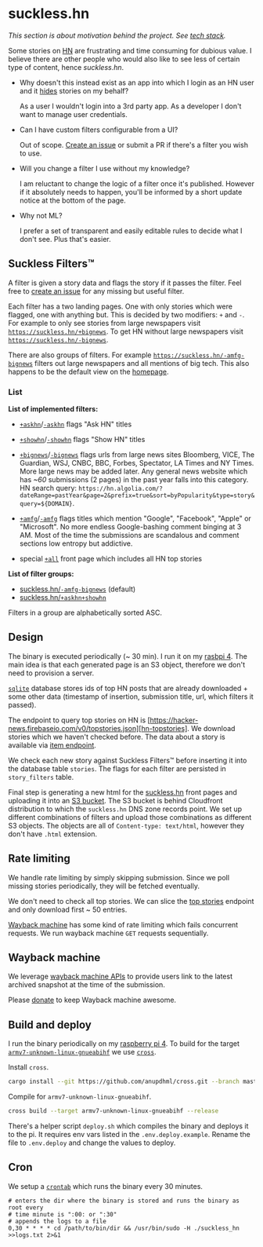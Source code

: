 # suckless.hn
*This section is about motivation behind the project. See [tech stack](#design).*

Some stories on [HN][hn] are frustrating and time consuming for dubious value. I believe there are other people who would also like to see less of certain type of content, hence *suckless.hn*.

* Why doesn't this instead exist as an app into which I login as an HN user and it [hides][hn-hide-story] stories on my behalf?

    As a user I wouldn't login into a 3rd party app. As a developer I don't want to manage user credentials.

* Can I have custom filters configurable from a UI?

    Out of scope. [Create an issue][create-issue] or submit a PR if there's a filter you wish to use.

* Will you change a filter I use without my knowledge?

    I am reluctant to change the logic of a filter once it's published. However if it absolutely needs to happen, you'll be informed by a short update notice at the bottom of the page.

* Why not ML?

    I prefer a set of transparent and easily editable rules to decide what I don't see. Plus that's easier.

## Suckless Filters™
A filter is given a story data and flags the story if it passes the filter. Feel free to [create an issue][create-issue] for any missing but useful filter.

Each filter has a two landing pages. One with only stories which were flagged, one with anything but. This is decided by two modifiers: `+` and `-`. For example to only see stories from large newspapers visit [`https://suckless.hn/+bignews`](https://suckless.hn/+bignews). To get HN without large newspapers visit [`https://suckless.hn/-bignews`](https://suckless.hn/-bignews).

There are also groups of filters. For example [`https://suckless.hn/-amfg-bignews`](https://suckless.hn/-amfg-bignews) filters out large newspapers and all mentions of big tech. This also happens to be the default view on the [homepage][homepage].

### List
**List of implemented filters:**
* [`+askhn`](https://suckless.hn/+askhn)/[`-askhn`](https://suckless.hn/-askhn) flags "Ask HN" titles

* [`+showhn`](https://suckless.hn/+showhn)/[`-showhn`](https://suckless.hn/-showhn) flags "Show HN" titles

* [`+bignews`](https://suckless.hn/+bignews)/[`-bignews`](https://suckless.hn/-bignews) flags urls from large news sites Bloomberg, VICE, The Guardian, WSJ, CNBC, BBC, Forbes, Spectator, LA Times and NY Times. More large news may be added later. Any general news website which has *~60* submissions (2 pages) in the past year falls into this category. HN search query: `https://hn.algolia.com/?dateRange=pastYear&page=2&prefix=true&sort=byPopularity&type=story&query=${DOMAIN}`.

* [`+amfg`](https://suckless.hn/+amfg)/[`-amfg`](https://suckless.hn/-amfg) flags titles which mention "Google", "Facebook", "Apple" or "Microsoft". No more endless Google-bashing comment binging at 3 AM. Most of the time the submissions are scandalous and comment sections low entropy but addictive.

* special [`+all`](https://suckless.hn/+all) front page which includes all HN top stories

**List of filter groups:**
* [suckless.hn/`-amfg-bignews`](https://suckless.hn/-amfg-bignews) (default)
* [suckless.hn/`+askhn+showhn`](https://suckless.hn/+askhn+showhn)

Filters in a group are alphabetically sorted ASC.

## Design
The binary is executed periodically (~ 30 min). I run it on my [rasbpi 4][pi-4]. The main idea is that each generated page is an S3 object, therefore we don't need to provision a server.

[`sqlite`][sqlite] database stores ids of top HN posts that are already downloaded + some other data (timestamp of insertion, submission title, url, which filters it passed).

The endpoint to query top stories on HN is [https://hacker-news.firebaseio.com/v0/topstories.json][hn-topstories]. We download stories which we haven't checked before. The data about a story is available via [item endpoint][hn-item].

We check each new story against Suckless Filters™ before inserting it into the database table `stories`. The flags for each filter are persisted in `story_filters` table.

Final step is generating a new html for the [suckless.hn][suckless-hn] front pages and uploading it into an [S3 bucket][s3-upload]. The S3 bucket is behind Cloudfront distribution to which the `suckless.hn` DNS zone records point. We set up different combinations of filters and upload those combinations as different S3 objects. The objects are all of `Content-type: text/html`, however they don't have `.html` extension.

## Rate limiting
We handle rate limiting by simply skipping submission. Since we poll missing stories periodically, they will be fetched eventually.

We don't need to check all top stories. We can slice the [top stories][hn-topstories] endpoint and only download first ~ 50 entries.

[Wayback machine](#wayback-machine) has some kind of rate limiting which fails concurrent requests. We run wayback machine `GET` requests sequentially.

## Wayback machine
We leverage [wayback machine APIs][wayback-machine-api] to provide users link to the latest archived snapshot at the time of the submission.

Please [donate][wayback-donate] to keep Wayback machine awesome.

## Build and deploy
I run the binary periodically on my [raspberry pi 4][pi-4]. To build for the target [`armv7-unknown-linux-gnueabihf`][pi-target] we use [`cross`][cross].

Install `cross`.

```bash
cargo install --git https://github.com/anupdhml/cross.git --branch master
```

Compile for `armv7-unknown-linux-gnueabihf`.

```bash
cross build --target armv7-unknown-linux-gnueabihf --release
```

There's a helper script `deploy.sh` which compiles the binary and deploys it to the pi. It requires env vars listed in the `.env.deploy.example`. Rename the file to `.env.deploy` and change the values to deploy.

## Cron
We setup a [`crontab`][pi-crontab] which runs the binary every 30 minutes.

```
# enters the dir where the binary is stored and runs the binary as root every
# time minute is ":00: or ":30"
# appends the logs to a file
0,30 * * * * cd /path/to/bin/dir && /usr/bin/sudo -H ./suckless_hn >>logs.txt 2>&1
```

<!-- References -->
[homepage]: https://suckless.hn
[pi-4]: https://www.raspberrypi.org/products/raspberry-pi-4-model-b
[pi-target]: https://chacin.dev/blog/cross-compiling-rust-for-the-raspberry-pi
[cross]: https://github.com/rust-embedded/cross
[sqlite]: https://github.com/rusqlite/rusqlite
[hn-topstories]: https://github.com/HackerNews/API#new-top-and-best-stories
[hn-item]: https://github.com/HackerNews/API#items
[suckless-hn]: https://suckless.hn
[wayback-machine-api]: https://archive.org/help/wayback_api.php
[wayback-donate]: https://archive.org/donate
[hn-hide-story]: https://news.ycombinator.com/item?id=5225884
[s3-upload]: https://durch.github.io/rust-s3/s3/bucket/struct.Bucket.html#method.put_object_with_content_type
[pi-crontab]: https://www.raspberrypi.org/documentation/linux/usage/cron.md
[hn]: https://news.ycombinator.com/news
[create-issue]: https://github.com/bausano/suckless.hn/issues/new
